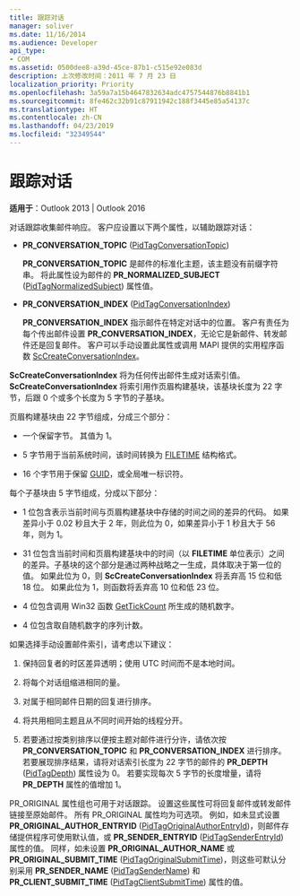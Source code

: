 ```yaml
---
title: 跟踪对话
manager: soliver
ms.date: 11/16/2014
ms.audience: Developer
api_type:
- COM
ms.assetid: 0500dee8-a39d-45ce-87b1-c515e92e083d
description: 上次修改时间：2011 年 7 月 23 日
localization_priority: Priority
ms.openlocfilehash: 3a59a7a15b4647832634adc4757544876b8841b1
ms.sourcegitcommit: 8fe462c32b91c87911942c188f3445e85a54137c
ms.translationtype: HT
ms.contentlocale: zh-CN
ms.lasthandoff: 04/23/2019
ms.locfileid: "32349544"
---
```

# <a name="tracking-conversations"></a>跟踪对话

  
  
**适用于**：Outlook 2013 | Outlook 2016 
  
对话跟踪收集邮件响应。 客户应设置以下两个属性，以辅助跟踪对话：
  
- **PR_CONVERSATION_TOPIC** ([PidTagConversationTopic](pidtagconversationtopic-canonical-property.md))
    
    **PR_CONVERSATION_TOPIC** 是邮件的标准化主题，该主题没有前缀字符串。 将此属性设为邮件的 **PR_NORMALIZED_SUBJECT** ([PidTagNormalizedSubject](pidtagnormalizedsubject-canonical-property.md)) 属性值。 
    
- **PR_CONVERSATION_INDEX** ([PidTagConversationIndex](pidtagconversationindex-canonical-property.md))
    
    **PR_CONVERSATION_INDEX** 指示邮件在特定对话中的位置。 客户有责任为每个传出邮件设置 **PR_CONVERSATION_INDEX**，无论它是新邮件、转发邮件还是回复邮件。 客户可以手动设置此属性或调用 MAPI 提供的实用程序函数 [ScCreateConversationIndex](sccreateconversationindex.md)。 
    
 **ScCreateConversationIndex** 将为任何传出邮件生成对话索引值。 **ScCreateConversationIndex** 将索引用作页眉构建基块，该基块长度为 22 字节，后跟 0 个或多个长度为 5 字节的子基块。 
  
页眉构建基块由 22 字节组成，分成三个部分：
  
- 一个保留字节。 其值为 1。
    
- 5 字节用于当前系统时间，该时间转换为 [FILETIME](filetime.md) 结构格式。 
    
- 16 个字节用于保留 [GUID](guid.md)，或全局唯一标识符。
    
每个子基块由 5 字节组成，分成以下部分：
  
- 1 位包含表示当前时间与页眉构建基块中存储的时间之间的差异的代码。 如果差异小于 0.02 秒且大于 2 年，则此位为 0，如果差异小于 1 秒且大于 56 年，则为 1。
    
- 31 位包含当前时间和页眉构建基块中的时间（以 **FILETIME** 单位表示）之间的差异。子基块的这个部分是通过两种战略之一生成，具体取决于第一位的值。 如果此位为 0，则 **ScCreateConversationIndex** 将丢弃高 15 位和低 18 位。 如果此位为 1，则函数将丢弃高 10 位和低 23 位。 
    
- 4 位包含调用 Win32 函数 [GetTickCount](https://msdn.microsoft.com/library/ms724408%28VS.85%29.aspx) 所生成的随机数字。
    
- 4 位包含取自随机数字的序列计数。
    
如果选择手动设置邮件索引，请考虑以下建议：
  
1. 保持回复者的时区差异透明；使用 UTC 时间而不是本地时间。
    
2. 将每个对话组缩进相同的量。
    
3. 对属于相同邮件日期的回复进行排序。
    
4. 将共用相同主题且从不同时间开始的线程分开。 
    
5. 若要通过按类别排序以便按主题对邮件进行分许，请依次按 **PR_CONVERSATION_TOPIC** 和 **PR_CONVERSATION_INDEX** 进行排序。 若要展现排序结果，请将对话索引长度为 22 字节的邮件的 **PR_DEPTH** ([PidTagDepth](pidtagdepth-canonical-property.md)) 属性设为 0。 若要实现每次 5 字节的长度增量，请将 **PR_DEPTH** 属性的值增加 1。 
    
PR_ORIGINAL 属性组也可用于对话跟踪。 设置这些属性可将回复邮件或转发邮件链接至原始邮件。 所有 PR_ORIGINAL 属性均为可选项。 例如，如未显式设置 **PR_ORIGINAL_AUTHOR_ENTRYID** ([PidTagOriginalAuthorEntryId](pidtagoriginalauthorentryid-canonical-property.md))，则邮件存储提供程序可使用默认值，或 **PR_SENDER_ENTRYID** ([PidTagSenderEntryId](pidtagsenderentryid-canonical-property.md)) 属性的值。 同样，如未设置 **PR_ORIGINAL_AUTHOR_NAME** 或 **PR_ORIGINAL_SUBMIT_TIME** ([PidTagOriginalSubmitTime](pidtagoriginalsubmittime-canonical-property.md))，则这些可默认分别采用 **PR_SENDER_NAME** ([PidTagSenderName](pidtagsendername-canonical-property.md)) 和 **PR_CLIENT_SUBMIT_TIME** ([PidTagClientSubmitTime](pidtagclientsubmittime-canonical-property.md)) 属性的值。 
  

